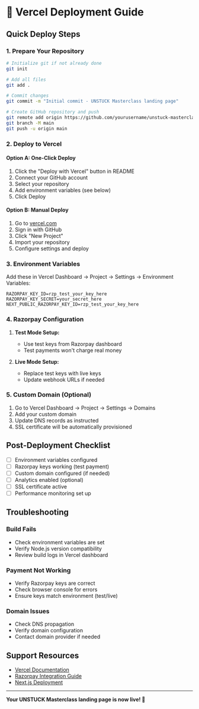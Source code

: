 # 🚀 Vercel Deployment Guide

## Quick Deploy Steps

### 1. Prepare Your Repository

```bash
# Initialize git if not already done
git init

# Add all files
git add .

# Commit changes
git commit -m "Initial commit - UNSTUCK Masterclass landing page"

# Create GitHub repository and push
git remote add origin https://github.com/yourusername/unstuck-masterclass.git
git branch -M main
git push -u origin main
```

### 2. Deploy to Vercel

#### Option A: One-Click Deploy
1. Click the "Deploy with Vercel" button in README
2. Connect your GitHub account
3. Select your repository
4. Add environment variables (see below)
5. Click Deploy

#### Option B: Manual Deploy
1. Go to [vercel.com](https://vercel.com)
2. Sign in with GitHub
3. Click "New Project"
4. Import your repository
5. Configure settings and deploy

### 3. Environment Variables

Add these in Vercel Dashboard → Project → Settings → Environment Variables:

```
RAZORPAY_KEY_ID=rzp_test_your_key_here
RAZORPAY_KEY_SECRET=your_secret_here
NEXT_PUBLIC_RAZORPAY_KEY_ID=rzp_test_your_key_here
```

### 4. Razorpay Configuration

1. **Test Mode Setup:**
   - Use test keys from Razorpay dashboard
   - Test payments won't charge real money

2. **Live Mode Setup:**
   - Replace test keys with live keys
   - Update webhook URLs if needed

### 5. Custom Domain (Optional)

1. Go to Vercel Dashboard → Project → Settings → Domains
2. Add your custom domain
3. Update DNS records as instructed
4. SSL certificate will be automatically provisioned

## Post-Deployment Checklist

- [ ] Environment variables configured
- [ ] Razorpay keys working (test payment)
- [ ] Custom domain configured (if needed)
- [ ] Analytics enabled (optional)
- [ ] SSL certificate active
- [ ] Performance monitoring set up

## Troubleshooting

### Build Fails
- Check environment variables are set
- Verify Node.js version compatibility
- Review build logs in Vercel dashboard

### Payment Not Working
- Verify Razorpay keys are correct
- Check browser console for errors
- Ensure keys match environment (test/live)

### Domain Issues
- Check DNS propagation
- Verify domain configuration
- Contact domain provider if needed

## Support Resources

- [Vercel Documentation](https://vercel.com/docs)
- [Razorpay Integration Guide](https://razorpay.com/docs/)
- [Next.js Deployment](https://nextjs.org/docs/deployment)

---

**Your UNSTUCK Masterclass landing page is now live! 🎉**
